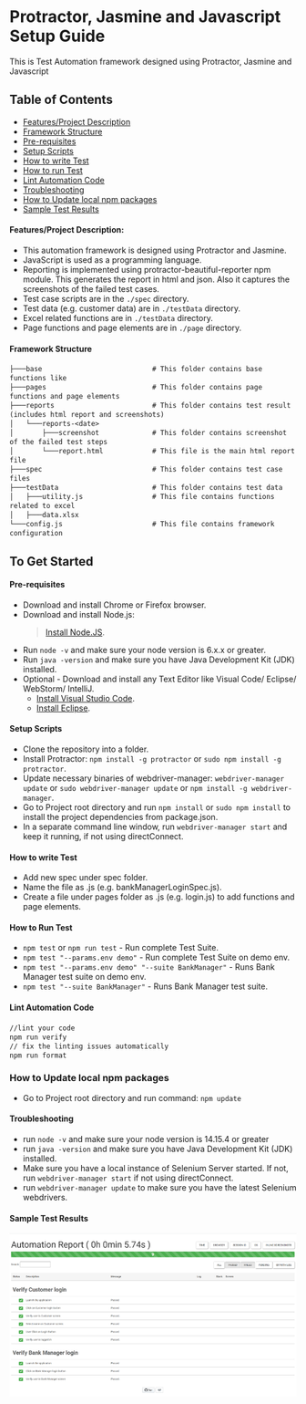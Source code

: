 ﻿# Protractor, Jasmine and Javascript Setup Guide
This is Test Automation framework designed using Protractor, Jasmine and Javascript

## Table of Contents

- [Features/Project Description](#features-project-description)
- [Framework Structure](#framework-structure)
- [Pre-requisites](#pre-requisites)
- [Setup Scripts](#setup-scripts)
- [How to write Test](#how-to-write-test)
- [How to run Test](#how-to-run-test)
- [Lint Automation Code](#lint-automation-code)
- [Troubleshooting](#troubleshooting)
- [How to Update local npm packages](#how-to-update-local-npm-packages)
- [Sample Test Results](#sample-test-results)

#### Features/Project Description:
* This automation framework is designed using Protractor and Jasmine.
* JavaScript is used as a programming language.
* Reporting is implemented using protractor-beautiful-reporter npm module. This generates the report in html and json. Also it captures the screenshots of the failed test cases.
* Test case scripts are in the `./spec` directory.
* Test data (e.g. customer data) are in `./testData` directory.
* Excel related functions are in `./testData` directory.
* Page functions and page elements are in `./page` directory. 

#### Framework Structure
```
├───base                           # This folder contains base functions like
├───pages                          # This folder contains page functions and page elements
├───reports                        # This folder contains test result (includes html report and screenshots)
│   └───reports-<date>
│       ├───screenshot             # This folder contains screenshot of the failed test steps 
│       └───report.html            # This file is the main html report file
├───spec                           # This folder contains test case files
├───testData                       # This folder contains test data
│   ├───utility.js                 # This file contains functions related to excel 
│   ├───data.xlsx
└───config.js                      # This file contains framework configuration
```

## To Get Started

#### Pre-requisites
* Download and install Chrome or Firefox browser.
* Download and install Node.js:
  > [Install Node.JS](https://nodejs.org/en/download/ "Install Node.JS").
* Run `node -v` and make sure your node version is 6.x.x or greater.
* Run `java -version` and make sure you have Java Development Kit (JDK) installed. 
* Optional - Download and install any Text Editor like Visual Code/ Eclipse/ WebStorm/ IntelliJ.
  * [Install Visual Studio Code](https://code.visualstudio.com/download/ "Install Visual Studio Code").
  * [Install Eclipse](https://www.eclipse.org/downloads/packages/release/2021-03/r/eclipse-ide-enterprise-java-and-web-developers/ "Install Eclipse").

#### Setup Scripts 
* Clone the repository into a folder.
* Install Protractor: `npm install -g protractor` or `sudo npm install -g protractor`.
* Update necessary binaries of webdriver-manager: `webdriver-manager update` or  `sudo webdriver-manager update` or `npm install -g webdriver-manager`.
* Go to Project root directory and run `npm install` or `sudo npm install` to install the project dependencies from package.json.
* In a separate command line window, run `webdriver-manager start` and keep it running, if not using directConnect.

#### How to write Test
* Add new spec under spec folder.
* Name the file as <testCaseName>.js (e.g. bankManagerLoginSpec.js).
* Create a file under pages folder as <pageName>.js (e.g. login.js) to add functions and page elements.

#### How to Run Test
* `npm test` or `npm run test` - Run complete Test Suite.
* `npm test "--params.env demo"` - Run complete Test Suite on demo env.
* `npm test "--params.env demo" "--suite BankManager"` - Runs Bank Manager test suite on demo env. 
* `npm test "--suite BankManager"` - Runs Bank Manager test suite. 

#### Lint Automation Code
```
//lint your code
npm run verify
// fix the linting issues automatically
npm run format
```

### How to Update local npm packages
* Go to Project root directory and run command: `npm update`

#### Troubleshooting
* run `node -v` and make sure your node version is 14.15.4 or greater
* run `java -version` and make sure you have Java Development Kit (JDK) installed. 
* Make sure you have a local instance of Selenium Server started. If not, run `webdriver-manager start` if not using directConnect.
* run `webdriver-manager update` to make sure you have the latest Selenium webdrivers. 

#### Sample Test Results
![Protractor, Jasmine and Javascript Test Results](./testData/testReport.png?raw=true "Protractor, Jasmine and Javascript Test Results")
